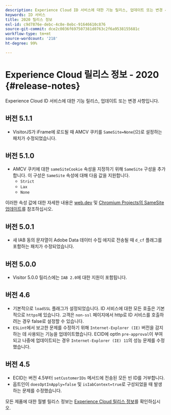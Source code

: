 ```yaml
---
description: Experience Cloud ID 서비스에 대한 기능 릴리스, 업데이트 또는 변경 사항입니다.
keywords: ID 서비스
title: 2020 릴리스 정보
exl-id: c9d7876e-debc-4c8e-8ebc-91646610c876
source-git-commit: dce2c0036f697507381d0763c2f6a9538155681c
workflow-type: tm+mt
source-wordcount: '218'
ht-degree: 99%

---
```


# Experience Cloud 릴리스 정보 - 2020 {#release-notes}

Experience Cloud ID 서비스에 대한 기능 릴리스, 업데이트 또는 변경 사항입니다.

## 버전 5.1.1

* VisitorJS가 iFrame에 로드될 때 AMCV 쿠키를 `SameSite=None`(으)로 설정하는 패치가 수정되었습니다.

## 버전 5.1.0

* AMCV 쿠키에 대한 `sameSiteCookie` 속성을 지정하기 위해 `SameSite` 구성을 추가합니다. 이 구성은 `SameSite` 속성에 대해 다음 값을 지원합니다.
   * `Strict`
   * `Lax`
   * `None`

이러한 속성 값에 대한 자세한 내용은 [web.dev](https://web.dev/samesite-cookies-explained/) 및 [Chromium Projects의 SameSite 업데이트](https://www.chromium.org/updates/same-site/)를 참조하십시오.

## 버전 5.0.1

* 새 IAB 동의 문자열이 Adobe Data 데이터 수집 에지로 전송될 때 `d_cf` 플래그를 포함하는 패치가 수정되었습니다.

## 버전 5.0.0

* Visitor 5.0.0 릴리스에는 `IAB 2.0`에 대한 지원이 포함됩니다.

## 버전 4.6

* 기본적으로 `loadSSL` 플래그가 설정되었습니다. ID 서비스에 대한 모든 호출은 기본적으로 `https`에 있습니다.  고객은 `non-ssl` 페이지에서 http로 ID 서비스를 호출하려는 경우 false로 설정할 수 있습니다.
* `ESLint`에서 보고한 문제를 수정하기 위해 `Internet-Explorer (IE)` 버전을 감지하는 데 사용되는 기능을 업데이트했습니다.
ECID에 optIn `pre-approval`이 부여되고 나중에 업데이트되는 경우 `Internet-Explorer (IE) 11`의 성능 문제를 수정했습니다.

## 버전 4.5

* ECID는 버전 4.5부터 `setCustomerIDs` 메서드에 전송된 모든 빈 ID를 거부합니다.
* 옵트인이 `doesOptInApply=false` 및 `isIabContext=true`로 구성되었을 때 발생하는 문제를 수정했습니다.

모든 제품에 대한 월별 릴리스 정보는 [Experience Cloud 릴리스 정보](https://experienceleague.adobe.com/docs/release-notes/experience-cloud/current.html?lang=ko-KR)를 확인하십시오.
